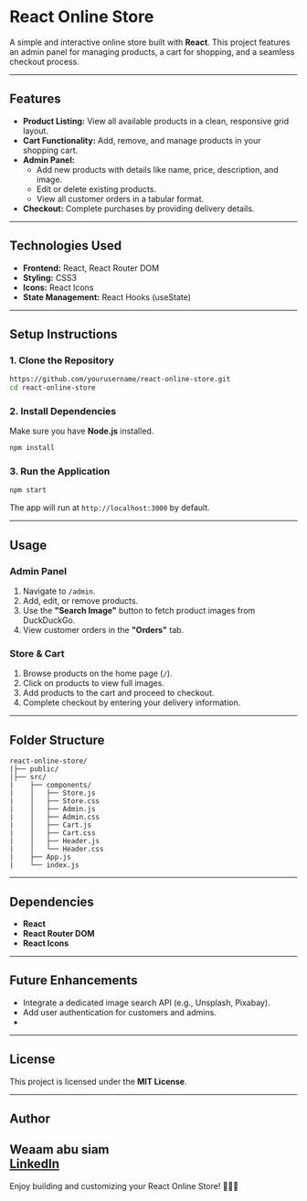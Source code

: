 # React Online Store

A simple and interactive online store built with **React**. This project features an admin panel for managing products, a cart for shopping, and a seamless checkout process.

---

## Features

- **Product Listing:** View all available products in a clean, responsive grid layout.
- **Cart Functionality:** Add, remove, and manage products in your shopping cart.
- **Admin Panel:**
    - Add new products with details like name, price, description, and image.
    - Edit or delete existing products.
    - View all customer orders in a tabular format.
- **Checkout:** Complete purchases by providing delivery details.

---

## Technologies Used

- **Frontend:** React, React Router DOM
- **Styling:** CSS3
- **Icons:** React Icons
- **State Management:** React Hooks (useState)

---

## Setup Instructions

### 1. Clone the Repository

```bash
https://github.com/yourusername/react-online-store.git
cd react-online-store
```

### 2. Install Dependencies

Make sure you have **Node.js** installed.

```bash
npm install
```

### 3. Run the Application

```bash
npm start
```

The app will run at `http://localhost:3000` by default.

---

## Usage

### Admin Panel

1. Navigate to `/admin`.
2. Add, edit, or remove products.
3. Use the **"Search Image"** button to fetch product images from DuckDuckGo.
4. View customer orders in the **"Orders"** tab.

### Store & Cart

1. Browse products on the home page (`/`).
2. Click on products to view full images.
3. Add products to the cart and proceed to checkout.
4. Complete checkout by entering your delivery information.

---

## Folder Structure

```
react-online-store/
|├── public/
|├── src/
|    ├── components/
|    │   ├── Store.js
|    │   ├── Store.css
|    │   ├── Admin.js
|    │   ├── Admin.css
|    │   ├── Cart.js
|    │   ├── Cart.css
|    │   ├── Header.js
|    │   └── Header.css
|    ├── App.js
|    └── index.js

```

---

## Dependencies

- **React**
- **React Router DOM**
- **React Icons**

---

## Future Enhancements

- Integrate a dedicated image search API (e.g., Unsplash, Pixabay).
- Add user authentication for customers and admins.
- 
---

## License

This project is licensed under the **MIT License**.

---

## Author

**Weaam abu siam**  
[LinkedIn](https://www.linkedin.com/in/yourprofile)
---

Enjoy building and customizing your React Online Store! 🌊🚀🛒
